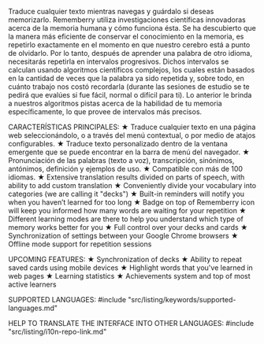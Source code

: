 Traduce cualquier texto mientras navegas y guárdalo si deseas memorizarlo.
Rememberry utiliza investigaciones científicas innovadoras acerca de la memoria humana y cómo funciona ésta. Se ha descubierto que la manera más eficiente de conservar el conocimiento en la memoria, es repetirlo exactamente en el momento en que nuestro cerebro está a punto de olvidarlo. Por lo tanto, después de aprender una palabra de otro idioma, necesitarás repetirla en intervalos progresivos. Dichos intervalos se calculan usando algoritmos científicos complejos, los cuales están basados en la cantidad de veces que la palabra ya sido repetida y, sobre todo, en cuánto trabajo nos costó recordarla (durante las sesiones de estudio se te pedirá que evalúes si fue fácil, normal o difícil para ti). Lo anterior le brinda a nuestros algoritmos pistas acerca de la habilidad de tu memoria específicamente, lo que provee de intervalos más precisos.

CARACTERÍSTICAS PRINCIPALES:
★ Traduce cualquier texto en una página web seleccionándolo, o a través del menú contextual, o por medio de atajos configurables.
★ Traduce texto personalizado dentro de la ventana emergente que se puede encontrar en la barra de menú del navegador.
★ Pronunciación de las palabras (texto a voz), transcripción, sinónimos, antónimos, definición y ejemplos de uso.
★ Compatible con más de 100 idiomas.
★ Extensive translation results divided on parts of speech, with ability to add custom translation
★ Conveniently divide your vocabulary into categories (we are calling it "decks")
★ Built-in reminders will notify you when you haven’t learned for too long
★ Badge on top of Rememberry icon will keep you informed how many words are waiting for your repetition
★ Different learning modes are there to help you understand which type of memory works better for you
★ Full control over your decks and cards
★ Synchronization of settings between your Google Chrome browsers
★ Offline mode support for repetition sessions

UPCOMING FEATURES:
★ Synchronization of decks
★ Ability to repeat saved cards using mobile devices
★ Highlight words that you've learned in web pages
★ Learning statistics
★ Achievements system and top of most active learners

SUPPORTED LANGUAGES:
#include "src/listing/keywords/supported-languages.md"

HELP TO TRANSLATE THE INTERFACE INTO OTHER LANGUAGES:
#include "src/listing/i10n-repo-link.md"
